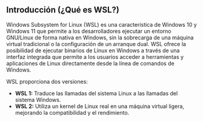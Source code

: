 ## Introducción (¿Qué es WSL?)

Windows Subsystem for Linux (WSL) es una característica de Windows 10 y Windows 11 que permite a los desarrolladores ejecutar un entorno GNU/Linux de forma nativa en Windows, sin la sobrecarga de una máquina virtual tradicional o la configuración de un arranque dual. WSL ofrece la posibilidad de ejecutar binarios de Linux en Windows a través de una interfaz integrada que permite a los usuarios acceder a herramientas y aplicaciones de Linux directamente desde la línea de comandos de Windows.

WSL proporciona dos versiones:
- **WSL 1:** Traduce las llamadas del sistema Linux a las llamadas del sistema Windows.
- **WSL 2:** Utiliza un kernel de Linux real en una máquina virtual ligera, mejorando la compatibilidad y el rendimiento.
